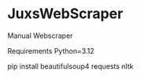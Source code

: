 # JuxsWebScraper
Manual Webscraper

Requirements
Python=3.12

pip install beautifulsoup4 requests nltk
